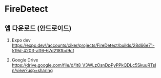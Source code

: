 # FireDetect

## 앱 다운로드 (안드로이드)

1. Expo dev
https://expo.dev//accounts/ciker/projects/FireDetect/builds/28d66e71-519d-4203-aff6-67d2181bd9cf

2. Google Drive
https://drive.google.com/file/d/1t8_V3WLzOsnDpPyPPkQDLc5SkuuRTsln/view?usp=sharing
